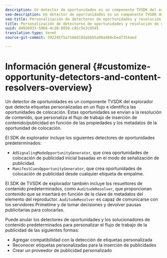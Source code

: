 ```yaml
---
description: Un detector de oportunidades es un componente TVSDK del explorador que detecta etiquetas personalizadas en un flujo e identifica las oportunidades de colocación. Estas oportunidades se envían a la resolución de contenido, que personaliza el flujo de trabajo de inserción de contenido/publicidad en función de las propiedades y los metadatos de la oportunidad de colocación.
seo-description: Un detector de oportunidades es un componente TVSDK del explorador que detecta etiquetas personalizadas en un flujo e identifica las oportunidades de colocación. Estas oportunidades se envían a la resolución de contenido, que personaliza el flujo de trabajo de inserción de contenido/publicidad en función de las propiedades y los metadatos de la oportunidad de colocación.
seo-title: Personalización de detectores de oportunidades y resolución de contenido
title: Personalización de detectores de oportunidades y resolución de contenido
uuid: d4926933-5966-4cd8-8050-c81c5e3c8545
translation-type: tm+mt
source-git-commit: 592245f5a7186d18dabbb5a98a468cbed7354aed

---
```



# Información general {#customize-opportunity-detectors-and-content-resolvers-overview}

Un detector de oportunidades es un componente TVSDK del explorador que detecta etiquetas personalizadas en un flujo e identifica las oportunidades de colocación. Estas oportunidades se envían a la resolución de contenido, que personaliza el flujo de trabajo de inserción de contenido/publicidad en función de las propiedades y los metadatos de la oportunidad de colocación.

El SDK de explorador incluye los siguientes detectores de oportunidades predeterminados:

* `AdSignalingModeOpportunityGenerator`, que crea oportunidades de colocación de publicidad inicial basadas en el modo de señalización de publicidad.
* `ManifestCuesOpportunityGenerator`, que crea oportunidades de colocación de publicidad desde cualquier etiqueta de empalme.

El SDK de TVSDK de explorador también incluye los resueltores de contenido predeterminados, como `AuditudeResolver`, que proporcionan contenido que se insertará en función de la clave de metadatos del elemento del reproductor. `AuditudeResolver` es capaz de comunicarse con los servidores Primetime y de tomar decisiones y devolver pausas publicitarias para colocarlas.

Puede anular los detectores de oportunidades y los solucionadores de contenido predeterminados para personalizar el flujo de trabajo de la publicidad de las siguientes formas:

* Agregar compatibilidad con la detección de etiquetas personalizada
* Reconocer etiquetas personalizadas para la inserción de publicidades
* Crear un proveedor de publicidad personalizado

